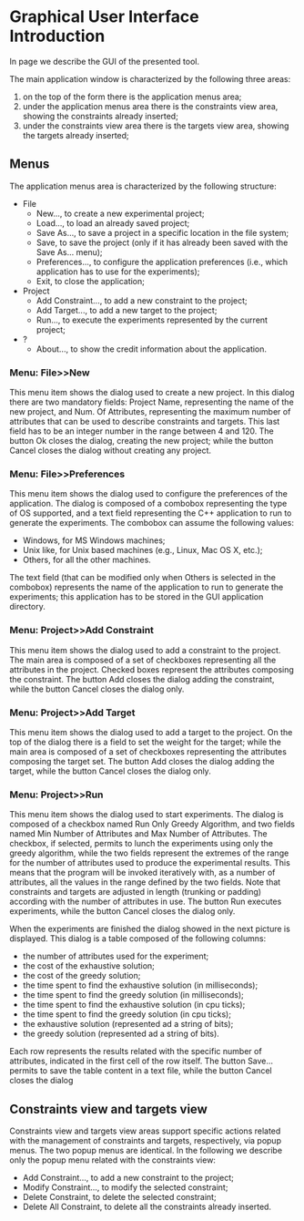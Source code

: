 # Graphical User Interface Introduction #

In page we describe the GUI of the presented tool.

The main application window is characterized by the following three areas:
  1. on the top of the form there is the application menus area;
  1. under the application menus area there is the constraints view area, showing the constraints already inserted;
  1. under the constraints view area there is the targets view area, showing the targets already inserted;

## Menus ##

The application menus area is characterized by the following structure:
  * File
    * New..., to create a new experimental project;
    * Load..., to load an already saved project;
    * Save As..., to save a project in a specific location in the file system;
    * Save, to save the project (only if it has already been saved with the Save As... menu);
    * Preferences..., to configure the application preferences (i.e., which application has to use for the experiments);
    * Exit, to close the application;
  * Project
    * Add Constraint..., to add a new constraint to the project;
    * Add Target..., to add a new target to the project;
    * Run..., to execute the experiments represented by the current project;
  * ?
    * About..., to show the credit information about the application.

### Menu: File>>New ###

This menu item shows the dialog used to create a new project. In this dialog there are two mandatory fields: Project Name, representing the name of the new project, and Num. Of Attributes, representing the maximum number of attributes that can be used to describe constraints and targets. This last field has to be an integer number in the range between 4 and 120. The button Ok closes the dialog, creating the new project; while the button Cancel closes the dialog without creating any project.

### Menu: File>>Preferences ###

This menu item shows the dialog used to configure the preferences of the application. The dialog is composed of a combobox representing the type of OS supported, and a text field representing the C++ application to run to generate the experiments. The combobox can assume the following values:
  * Windows, for MS Windows machines;
  * Unix like, for Unix based machines (e.g., Linux, Mac OS X, etc.);
  * Others, for all the other machines.

The text field (that can be modified only when Others is selected in the combobox) represents the name of the application to run to generate the experiments; this application has to be stored in the GUI application directory.

### Menu: Project>>Add Constraint ###

This menu item shows the dialog used to add a constraint to the project. The main area is composed of a set of checkboxes representing all the attributes in the project. Checked boxes represent the attributes composing the constraint. The button Add closes the dialog adding the constraint, while the button Cancel closes the dialog only.

### Menu: Project>>Add Target ###

This menu item shows the dialog used to add a target to the project. On the top of the dialog there is a field to set the weight for the target; while the main area is composed of a set of checkboxes representing the attributes composing the target set. The button Add closes the dialog adding the target, while the button Cancel closes the dialog only.

### Menu: Project>>Run ###

This menu item shows the dialog used to start experiments. The dialog is composed of a checkbox named Run Only Greedy Algorithm, and two fields named Min Number of Attributes and Max Number of Attributes. The checkbox, if selected, permits to lunch the experiments using only the greedy algorithm, while the two fields represent the extremes of the range for the number of attributes used to produce the experimental results. This means that the program will be invoked iteratively with, as a number of attributes, all the values in the range defined by the two fields. Note that constraints and targets are adjusted in length (trunking or padding) according with the number of attributes in use. The button Run executes experiments, while the button Cancel closes the dialog only.

When the experiments are finished the dialog showed in the next picture is displayed. This dialog is a table composed of the following columns:
  * the number of attributes used for the experiment;
  * the cost of the exhaustive solution;
  * the cost of the greedy solution;
  * the time spent to find the exhaustive solution (in milliseconds);
  * the time spent to find the greedy solution (in milliseconds);
  * the time spent to find the exhaustive solution (in cpu ticks);
  * the time spent to find the greedy solution (in cpu ticks);
  * the exhaustive solution (represented ad a string of bits);
  * the greedy solution (represented ad a string of bits).

Each row represents the results related with the specific number of attributes, indicated in the first cell of the row itself. The button Save... permits to save the table content in a text file, while the button Cancel closes the dialog

## Constraints view and targets view ##

Constraints view and targets view areas support specific actions related with the management of constraints and targets, respectively, via popup menus. The two popup menus are identical. In the following we describe only the popup menu related with the constraints view:
  * Add Constraint..., to add a new constraint to the project;
  * Modify Constraint..., to modify the selected constraint;
  * Delete Constraint, to delete the selected constraint;
  * Delete All Constraint, to delete all the constraints already inserted.